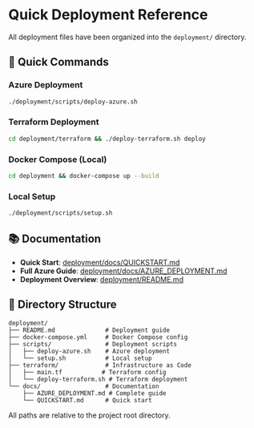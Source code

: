 # Quick Deployment Reference

All deployment files have been organized into the `deployment/` directory.

## 🚀 Quick Commands

### Azure Deployment
```bash
./deployment/scripts/deploy-azure.sh
```

### Terraform Deployment
```bash
cd deployment/terraform && ./deploy-terraform.sh deploy
```

### Docker Compose (Local)
```bash
cd deployment && docker-compose up --build
```

### Local Setup
```bash
./deployment/scripts/setup.sh
```

## 📚 Documentation

- **Quick Start**: [deployment/docs/QUICKSTART.md](deployment/docs/QUICKSTART.md)
- **Full Azure Guide**: [deployment/docs/AZURE_DEPLOYMENT.md](deployment/docs/AZURE_DEPLOYMENT.md)
- **Deployment Overview**: [deployment/README.md](deployment/README.md)

## 📁 Directory Structure

```
deployment/
├── README.md              # Deployment guide
├── docker-compose.yml     # Docker Compose config
├── scripts/               # Deployment scripts
│   ├── deploy-azure.sh    # Azure deployment
│   └── setup.sh           # Local setup
├── terraform/             # Infrastructure as Code
│   ├── main.tf           # Terraform config
│   └── deploy-terraform.sh # Terraform deployment
└── docs/                  # Documentation
    ├── AZURE_DEPLOYMENT.md # Complete guide
    └── QUICKSTART.md      # Quick start
```

All paths are relative to the project root directory.
